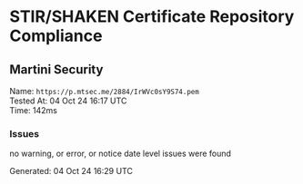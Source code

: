 # STIR/SHAKEN Certificate Repository Compliance

## Martini Security

Name: `https://p.mtsec.me/2884/IrWVc0sY9S74.pem`\
Tested At: 04 Oct 24 16:17 UTC\
Time: 142ms

### Issues

no warning, or error, or notice date level issues were found

Generated: 04 Oct 24 16:29 UTC